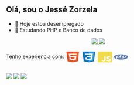 ## Olá, sou o Jessé Zorzela

- 🔭  Hoje  estou desempregado 
- 🌱  Estudando PHP e Banco de dados

<div align="center">
  <a href="https://github.com/jessezorzela"/>
  <img height="170em" src="https://github-readme-stats.vercel.app/api?username=jessezorzela&show_icons=true&theme=dark&include_all_commits=true&count_private=true"/>
  <img height="170em" src="https://github-readme-stats.vercel.app/api/top-langs/?username=jessezorzela&layout=compact&langs_count=7&theme=dark"/>
</div>
  <div style="display: inline_block"><br><text>Tenho experiencia com:</text>
  <img align="center" alt="Jesse-HTML" height="30" width="40" src="https://raw.githubusercontent.com/devicons/devicon/master/icons/html5/html5-original.svg">
  <img align="center" alt="Jesse-CSS" height="30" width="40" src="https://raw.githubusercontent.com/devicons/devicon/master/icons/css3/css3-original.svg">
  <img align="center" alt="Jesse-Js" height="30" width="40" src="https://raw.githubusercontent.com/devicons/devicon/master/icons/javascript/javascript-plain.svg">
  <img align="center" alt="Jesse-PHP" height="30" width="40" src="https://raw.githubusercontent.com/devicons/devicon/master/icons/php/php-plain.svg">
 
  ##
 
<div> 
 <a href="" target="_blank"><img src="https://img.shields.io/badge/Discord-7289DA?style=for-the-badge&logo=discord&logoColor=white" target="_blank"></a> 
  <a href = "mailto:jesse.zorzela4242@gmail.com"><img src="https://img.shields.io/badge/-Gmail-%23333?style=for-the-badge&logo=gmail&logoColor=white" target="_blank"></a>
  <a href="https://www.linkedin.com/in/jessé-zorzela-841ba5222/" target="_blank"><img src="https://img.shields.io/badge/-LinkedIn-%230077B5?style=for-the-badge&logo=linkedin&logoColor=white" target="_blank"></a> 
</div>
  
